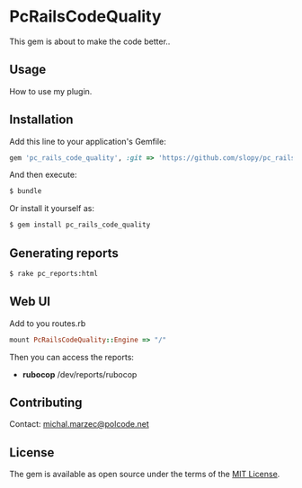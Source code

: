 # PcRailsCodeQuality
This gem is about to make the code better.. 

## Usage
How to use my plugin.

## Installation
Add this line to your application's Gemfile:

```ruby
gem 'pc_rails_code_quality', :git => 'https://github.com/slopy/pc_rails_code_quality'
```

And then execute:
```bash
$ bundle
```

Or install it yourself as:
```bash
$ gem install pc_rails_code_quality
```

## Generating reports

```bash
$ rake pc_reports:html
```

## Web UI

Add to you routes.rb
```ruby
mount PcRailsCodeQuality::Engine => "/"
```

Then you can access the reports:
* **rubocop** /dev/reports/rubocop 



## Contributing
Contact: michal.marzec@polcode.net

## License
The gem is available as open source under the terms of the [MIT License](http://opensource.org/licenses/MIT).
